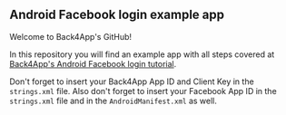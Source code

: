 ## Android Facebook login example app
Welcome to Back4App's GitHub!

In this repository you will find an example app with all steps covered at [Back4App's Android Facebook login tutorial](https://www.back4app.com/docs/android/android-app-facebook-login-tutorial).

Don't forget to insert your Back4App App ID and Client Key in the `strings.xml` file. Also don't forget to insert your Facebook App ID in the `strings.xml` file and in the `AndroidManifest.xml` as well.
